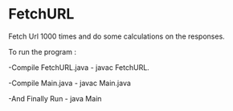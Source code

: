FetchURL
========

Fetch Url 1000 times and do some calculations on the responses.


To run the program :

-Compile FetchURL.java - javac FetchURL.

-Compile Main.java - javac Main.java

-And Finally Run - java Main

